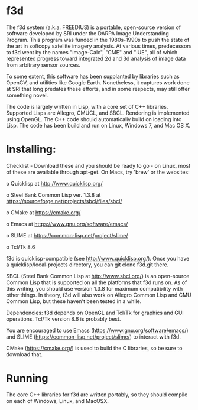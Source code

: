 # f3d

The f3d system (a.k.a. FREEDIUS) is a portable, open-source version of
software developed by SRI under the DARPA Image Understanding Program.
This program was funded in the 1980s-1990s to push the state of the
art in softcopy satellite imagery analysis.  At various times,
predecessors to f3d went by the names "Image-Calc", "CME" and "IUE",
all of which represented progress toward integrated 2d and 3d analysis
of image data from arbitrary sensor sources.

To some extent, this software has been supplanted by libraries such as
OpenCV, and utilities like Google Earth.  Nonetheless, it captures
work done at SRI that long predates these efforts, and in some
respects, may still offer something novel.

The code is largely written in Lisp, with a core set of C++ libraries.
Supported Lisps are Allegro, CMUCL, and SBCL.  Rendering is
implemented using OpenGL.  The C++ code should automatically build on
loading into Lisp.  The code has been build and run on Linux, Windows
7, and Mac OS X.

# Installing:

Checklist - Download these and you should be ready to go - on Linux,
most of these are available through apt-get.  On Macs, try 'brew' or
the websites:

o Quicklisp at http://www.quicklisp.org/

o Steel Bank Common Lisp ver. 1.3.8 at https://sourceforge.net/projects/sbcl/files/sbcl/

o CMake at https://cmake.org/

o Emacs at https://www.gnu.org/software/emacs/

o SLIME at https://common-lisp.net/project/slime/

o Tcl/Tk 8.6


f3d is quicklisp-compatible (see http://www.quicklisp.org/).  Once you
have a quicklisp/local-projects directory, you can git clone f3d.git
there.

SBCL (Steel Bank Common Lisp at http://www.sbcl.org/) is an
open-source Common Lisp that is supported on all the platforms that
f3d runs on.  As of this writing, you should use version 1.3.8 for
maximum compatibility with other things.  In theory, f3d will also
work on Allegro Common Lisp and CMU Common Lisp, but these haven't been
tested in a while.

Dependencies: f3d depends on OpenGL and Tcl/Tk for graphics and GUI
operations.  Tcl/Tk version 8.6 is probably best.

You are encouraged to use Emacs (https://www.gnu.org/software/emacs/)
and SLIME (https://common-lisp.net/project/slime/) to interact with f3d.

CMake (https://cmake.org/) is used to build the C libraries, so be
sure to download that.


# Running

The core C++ libraries for f3d are written portably, so they should
compile on each of Windows, Linux, and MacOSX.  